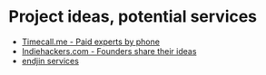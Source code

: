 # Project ideas, potential services

- [Timecall.me - Paid experts by phone](http://timecall.me)
- [Indiehackers.com - Founders share their ideas](http://indiehackers.com)
- [endjin services](https://endjin.com/our-services/)

